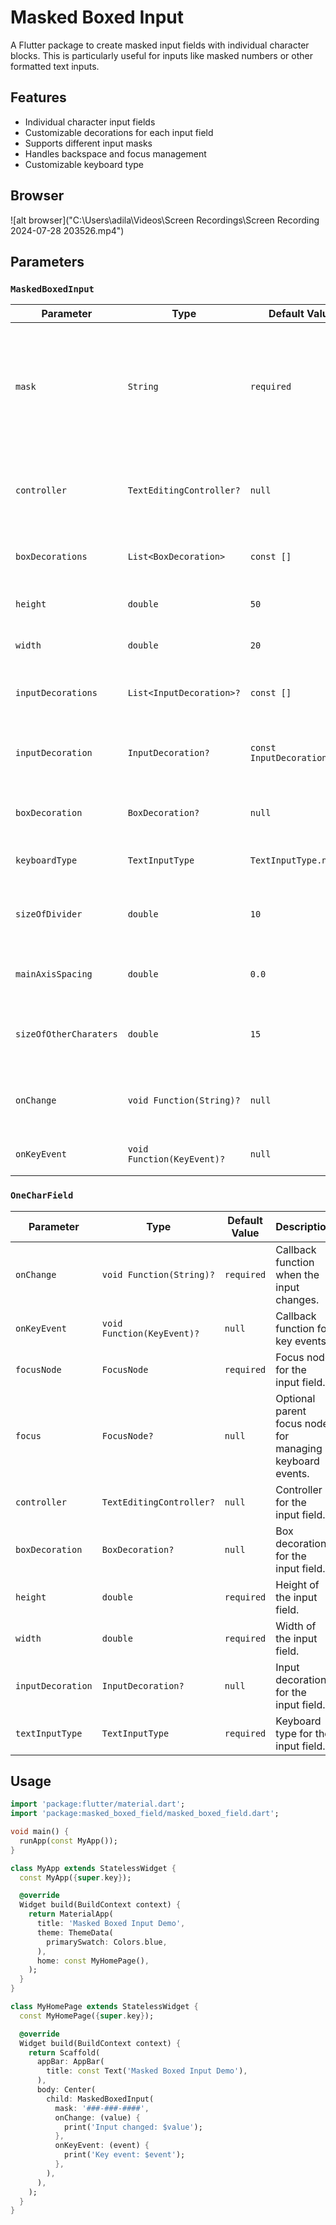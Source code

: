 # Masked Boxed Input

A Flutter package to create masked input fields with individual character blocks. This is particularly useful for inputs like masked numbers or other formatted text inputs.

## Features

- Individual character input fields
- Customizable decorations for each input field
- Supports different input masks
- Handles backspace and focus management
- Customizable keyboard type

## Browser

![alt browser]("C:\Users\adila\Videos\Screen Recordings\Screen Recording 2024-07-28 203526.mp4")

## Parameters

### `MaskedBoxedInput`

| Parameter             | Type                        | Default Value                                                                                               | Description                                                                                             |
|-----------------------|-----------------------------|-------------------------------------------------------------------------------------------------------------|---------------------------------------------------------------------------------------------------------|
| `mask`                | `String`                    | `required`                                                                                                  | The mask pattern for the input. Use `#` for input fields and any other character for static content.   |
| `controller`          | `TextEditingController?`    | `null`                                                                                                      | Optional main text controller to get the full input text.                                               |
| `boxDecorations`      | `List<BoxDecoration>`       | `const []`                                                                                                  | List of box decorations for each input field.                                                           |
| `height`              | `double`                    | `50`                                                                                                        | Height of each input field.                                                                             |
| `width`               | `double`                    | `20`                                                                                                        | Width of each input field.                                                                              |
| `inputDecorations`    | `List<InputDecoration>?`    | `const []`                                                                                                  | List of input decorations for each input field.                                                         |
| `inputDecoration`     | `InputDecoration?`          | `const InputDecoration(...)`                                                                                | Default input decoration for all input fields.                                                          |
| `boxDecoration`       | `BoxDecoration?`            | `null`                                                                                                      | Default box decoration for all input fields.                                                            |
| `keyboardType`        | `TextInputType`             | `TextInputType.number`                                                                                      | Keyboard type for the input fields.                                                                     |
| `sizeOfDivider`       | `double`                    | `10`                                                                                                        | Size of the divider between static characters.                                                          |
| `mainAxisSpacing`     | `double`                    | `0.0`                                                                                                       | Spacing between each input field.                                                                       |
| `sizeOfOtherCharaters`| `double`                    | `15`                                                                                                        | Size of static characters in the mask.                                                                  |
| `onChange`            | `void Function(String)?`    | `null`                                                                                                      | Callback function when the input changes.                                                               |
| `onKeyEvent`          | `void Function(KeyEvent)?`  | `null`                                                                                                      | Callback function for key events.                                                                       |

### `OneCharField`

| Parameter         | Type                      | Default Value       | Description                                                                 |
|-------------------|---------------------------|---------------------|-----------------------------------------------------------------------------|
| `onChange`        | `void Function(String)?`  | `required`          | Callback function when the input changes.                                   |
| `onKeyEvent`      | `void Function(KeyEvent)?`| `null`              | Callback function for key events.                                           |
| `focusNode`       | `FocusNode`               | `required`          | Focus node for the input field.                                             |
| `focus`           | `FocusNode?`              | `null`              | Optional parent focus node for managing keyboard events.                    |
| `controller`      | `TextEditingController?`  | `null`              | Controller for the input field.                                             |
| `boxDecoration`   | `BoxDecoration?`          | `null`              | Box decoration for the input field.                                         |
| `height`          | `double`                  | `required`          | Height of the input field.                                                  |
| `width`           | `double`                  | `required`          | Width of the input field.                                                   |
| `inputDecoration` | `InputDecoration?`        | `null`              | Input decoration for the input field.                                       |
| `textInputType`   | `TextInputType`           | `required`          | Keyboard type for the input field.                                          |

## Usage

```dart
import 'package:flutter/material.dart';
import 'package:masked_boxed_field/masked_boxed_field.dart';

void main() {
  runApp(const MyApp());
}

class MyApp extends StatelessWidget {
  const MyApp({super.key});

  @override
  Widget build(BuildContext context) {
    return MaterialApp(
      title: 'Masked Boxed Input Demo',
      theme: ThemeData(
        primarySwatch: Colors.blue,
      ),
      home: const MyHomePage(),
    );
  }
}

class MyHomePage extends StatelessWidget {
  const MyHomePage({super.key});

  @override
  Widget build(BuildContext context) {
    return Scaffold(
      appBar: AppBar(
        title: const Text('Masked Boxed Input Demo'),
      ),
      body: Center(
        child: MaskedBoxedInput(
          mask: '###-###-####',
          onChange: (value) {
            print('Input changed: $value');
          },
          onKeyEvent: (event) {
            print('Key event: $event');
          },
        ),
      ),
    );
  }
}
